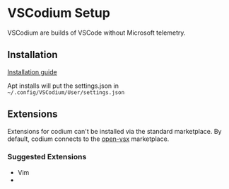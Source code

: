 # VSCodium Setup

VSCodium are builds of VSCode without Microsoft telemetry.

## Installation
[Installation guide](https://vscodium.com/#install)

Apt installs will put the settings.json in `~/.config/VSCodium/User/settings.json`

## Extensions
Extensions for codium can't be installed via the standard marketplace.
By default, codium connects to the [open-vsx](https://open-vsx.org/) marketplace.

### Suggested Extensions
* Vim
* 